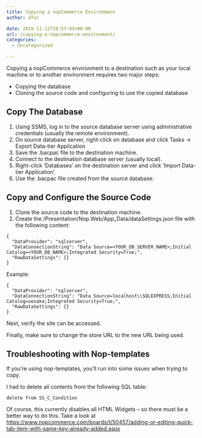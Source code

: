 ```yaml
---
title: Copying a nopCommerce Environment
author: dfar

date: 2019-11-12T20:57:03+00:00
url: /copying-a-nopcommerce-environment/
categories:
  - Uncategorized

---
```

Copying a nopCommerce environment to a destination such as your local machine or to another environment requires two major steps:

  * Copying the database
  * Cloning the source code and configuring to use the copied database

## Copy The Database

  1. Using SSMS, log in to the source database server using administrative credentials (usually the remote environment).
  2. On source database server, right-click on database and click Tasks -> Export Data-tier Application
  3. Save the .bacpac file to the destination machine.
  4. Connect to the destination database server (usually local).
  5. Right-click &#8216;Databases&#8217; on the destination server and click &#8216;Import Data-tier Application&#8217;.
  6. Use the .bacpac file created from the source database.

## Copy and Configure the Source Code

  1. Clone the source code to the destination machine.
  2. Create the /Presentation/Nop.Web/App_Data/dataSettings.json file with the following content:

<pre class="wp-block-code"><code>{
  "DataProvider": "sqlserver",
  "DataConnectionString": "Data Source=&lt;YOUR_DB_SERVER_NAME>;Initial Catalog=&lt;YOUR_DB_NAME>;Integrated Security=True;",
  "RawDataSettings": {}
}
</code></pre>

Example:

<pre class="wp-block-code"><code>{
  "DataProvider": "sqlserver",
  "DataConnectionString": "Data Source=localhost\\SQLEXPRESS;Initial Catalog=uesaka;Integrated Security=True;",
  "RawDataSettings": {}
}</code></pre>

Next, verify the site can be accessed.

Finally, make sure to change the store URL to the new URL being used.

## Troubleshooting with Nop-templates

If you&#8217;re using nop-templates, you&#8217;ll run into some issues when trying to copy.

I had to delete all contents from the following SQL table:

`delete from SS_C_Condition`

Of course, this currently disables all HTML Widgets &#8211; so there must be a better way to do this. Take a look at <https://www.nopcommerce.com/boards/t/50457/adding-or-editing-quick-tab-item-with-same-key-already-added.aspx>